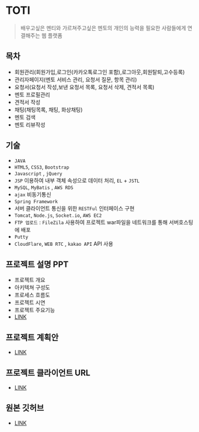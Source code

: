 # TOTI
> 배우고싶은 멘티와 가르쳐주고싶은 멘토의 개인의 능력을 필요한 사람들에게 연결해주는 웹 플랫폼


## 목차
* 회원관리(회원가입,로그인(카카오톡로그인 포함),로그아웃,회원탈퇴,고수등록)
* 관리자페이지(멘토 서비스 관리, 요청서 질문, 항목 관리)
* 요청서(요청서 작성,보낸 요청서 목록, 요청서 삭제, 견적서 목록)
* 멘토 프로필관리
* 견적서 작성
* 채팅(채팅목록, 채팅, 화상채팅)
* 멘토 검색
* 멘토 리뷰작성


## 기술
* `JAVA`
* `HTML5`, `CSS3`, `Bootstrap`
* `Javascript` , `jQuery`
* `JSP` 이용하여 내부 객체 속성으로 데이터 처리, `EL` + `JSTL`
* `MySQL`, `MyBatis` , `AWS RDS`
* `ajax` 비동기통신
* `Spring Framework`
* 서버 클라이언트 통신을 위한 `RESTFul` 인터페이스 구현
* `Tomcat`, `Node.js`, `Socket.io`, `AWS EC2`
* `FTP 업로드` : `FileZila` 사용하여 프로젝트 war파일을 네트워크를 통해 서버호스팅에 배포
* `Putty`
* `CloudFlare`, `WEB RTC` , `kakao API` API 사용


## 프로젝트 설명 PPT 
* 프로젝트 개요
* 아키텍쳐 구성도
* 프로세스 흐름도
* 프로젝트 시연
* 프로젝트 주요기능
* [LINK](https://docs.google.com/presentation/d/1vzPBbfdqb5QKuAv3sR2_5r6r8FW21YFS0b4LBPWDGWU/edit?usp=sharing)

## 프로젝트 계획안
* [LINK](https://docs.google.com/spreadsheets/d/1LCHxipoDvvYanOinIrJ_5n3GkAnXZzwZGzUZXFegZxU/edit?ts=5d6e0ff3#gid=318062334)

## 프로젝트 클라이언트 URL
* [LINK](https://www.yal-toti.tk/toti/main)

## 원본 깃허브
* [LINK](https://github.com/son9zuen/TOTI/tree/master)


